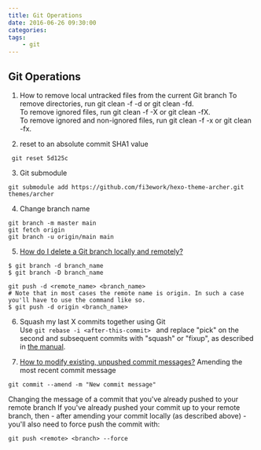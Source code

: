 ```yaml
---
title: Git Operations
date: 2016-06-26 09:30:00
categories: 
tags:
    - git
---
```


Git Operations
---------------

1. How to remove local untracked files from the current Git branch
To remove directories, run git clean -f -d or git clean -fd.  
To remove ignored files, run git clean -f -X or git clean -fX.  
To remove ignored and non-ignored files, run git clean -f -x or git clean -fx.  

2.  reset to an absolute commit SHA1 value  
```
 git reset 5d125c
```

3. Git submodule
```code
git submodule add https://github.com/fi3ework/hexo-theme-archer.git themes/archer
```

4. Change branch name
```code
git branch -m master main
git fetch origin
git branch -u origin/main main

```

5. [How do I delete a Git branch locally and remotely?](https://stackoverflow.com/questions/2003505/how-do-i-delete-a-git-branch-locally-and-remotely)
```code
$ git branch -d branch_name
$ git branch -D branch_name

git push -d <remote_name> <branch_name>
# Note that in most cases the remote name is origin. In such a case you'll have to use the command like so.
$ git push -d origin <branch_name>

```

6. Squash my last X commits together using Git  
Use ```git rebase -i <after-this-commit> ``` and replace "pick" on the second and subsequent commits with "squash" or "fixup", as described in [the manual](https://git-scm.com/docs/git-rebase#_interactive_mode).


7. [How to modify existing, unpushed commit messages?](https://stackoverflow.com/questions/179123/how-to-modify-existing-unpushed-commit-messages)
Amending the most recent commit message
```
git commit --amend -m "New commit message"
```

Changing the message of a commit that you've already pushed to your remote branch
If you've already pushed your commit up to your remote branch, then - after amending your commit locally (as described above) - you'll also need to force push the commit with:
```
git push <remote> <branch> --force
```

